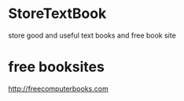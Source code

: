 # StoreTextBook
store good and useful text books and free book site
# free booksites
<http://freecomputerbooks.com>
